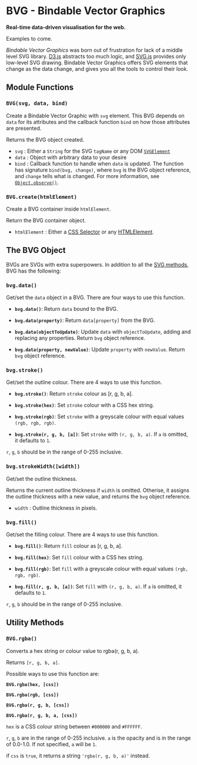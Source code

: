# BVG - Bindable Vector Graphics
**Real-time data-driven visualisation for the web.**

Examples to come.

*Bindable Vector Graphics* was born out of frustration for lack of a
middle level SVG library. [D3.js](http://d3js.org/) abstracts too much
logic, and [SVG.js](http://svgjs.com/) provides only low-level SVG drawing.
Bindable Vector Graphics offers SVG elements that change as the data change,
and gives you all the tools to control their look.
  

## Module Functions 

### `BVG(svg, data, bind)`
Create a Bindable Vector Graphic with `svg` element. This BVG depends on
`data` for its attributes and the callback function `bind` on how those
attributes are presented.

Returns the BVG object created.

 - `svg`   : Either a `String` for the SVG `tagName` or any DOM [`SVGElement`](https://developer.mozilla.org/en-US/docs/Web/SVG/Element)
 - `data`  : Object with arbitrary data to your desire
 - `bind`  : Callback function to handle when `data` is updated. The
             function has signature `bind(bvg, change)`, where `bvg` is
             the BVG object reference, and `change` tells what is changed.
             For more information, see [`Object.observe()`](https://developer.mozilla.org/en-US/docs/Web/JavaScript/Reference/Global_Objects/Object/observe#Parameters).
    

### `BVG.create(htmlElement)`
Create a BVG container inside `htmlElement`.

Return the BVG container object.

 - `htmlElement`  : Either a [CSS Selector](https://developer.mozilla.org/en-US/docs/Web/Guide/CSS/Getting_Started/Selectors)
                    or any [HTMLElement](https://developer.mozilla.org/en-US/docs/Web/API/HTMLElement).
    

## The BVG Object
BVGs are SVGs with extra superpowers. In addition to all the [SVG methods](https://developer.mozilla.org/en-US/docs/Web/API/Document_Object_Model#SVG_interfaces),
BVG has the following:
    

### `bvg.data()`
Get/set the `data` object in a BVG. There are four ways to use this
function.

 - **`bvg.data()`**: Return `data` bound to the BVG.

 - **`bvg.data(property)`**: Return `data[property]` from the BVG.

 - **`bvg.data(objectToUpdate)`**: Update `data` with `objectToUpdate`,
adding and replacing any properties. Return `bvg` object reference.

 - **`bvg.data(property, newValue)`**: Update `property` with `newValue`.
Return `bvg` object reference.
      

### `bvg.stroke()`
Get/set the outline colour. There are 4 ways to use this function.

 - **`bvg.stroke()`**: Return `stroke` colour as [r, g, b, a].

 - **`bvg.stroke(hex)`**: Set `stroke` colour with a CSS hex string.

 - **`bvg.stroke(rgb)`**: Set `stroke` with a greyscale colour with equal
values `(rgb, rgb, rgb)`.

 - **`bvg.stroke(r, g, b, [a])`**: Set `stroke` with `(r, g, b, a)`. If `a`
is omitted, it defaults to `1`.

`r`, `g`, `b` should be in the range of 0-255 inclusive.
      

### `bvg.strokeWidth([width])`
Get/set the outline thickness.

Returns the current outline thickness if `width` is omitted. Otherise,
it assigns the outline thickness with a new value, and returns the `bvg`
object reference.

 - `width`  : Outline thickness in pixels.
      

### `bvg.fill()`
Get/set the filling colour. There are 4 ways to use this function.

 - **`bvg.fill()`**: Return `fill` colour as [r, g, b, a].

 - **`bvg.fill(hex)`**: Set `fill` colour with a CSS hex string.

 - **`bvg.fill(rgb)`**: Set `fill` with a greyscale colour with equal
values `(rgb, rgb, rgb)`.

 - **`bvg.fill(r, g, b, [a])`**: Set `fill` with `(r, g, b, a)`. If `a`
is omitted, it defaults to `1`.

`r`, `g`, `b` should be in the range of 0-255 inclusive.
      

## Utility Methods 

### `BVG.rgba()`
 Converts a hex string or colour value to rgba(r, g, b, a).

 Returns `[r, g, b, a]`.

 Possible ways to use this function are:

 **`BVG.rgba(hex, [css])`**

 **`BVG.rgba(rgb, [css])`**

 **`BVG.rgba(r, g, b, [css])`**

 **`BVG.rgba(r, g, b, a, [css])`**

 `hex` is a CSS colour string between `#000000` and `#FFFFFF`.

 `r`, `g`, `b` are in the range of 0-255 inclusive. `a` is the opacity and
 is in the range of 0.0-1.0. If not specified, `a` will be `1`.

 if `css` is `true`, it returns a string `'rgba(r, g, b, a)'` instead.
   

